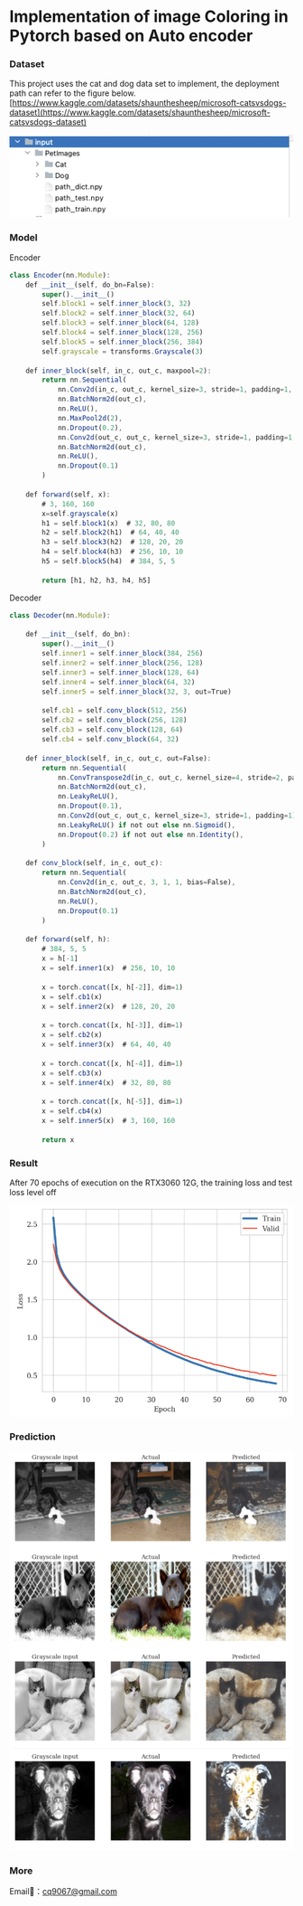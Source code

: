 # Implementation of image Coloring in Pytorch based on Auto encoder

### Dataset

This project uses the cat and dog data set to implement, the deployment path can refer to the figure below.[https://www.kaggle.com/datasets/shaunthesheep/microsoft-catsvsdogs-dataset](https://www.kaggle.com/datasets/shaunthesheep/microsoft-catsvsdogs-dataset)

![Untitled](Implementation%20of%20image%20Coloring%20in%20Pytorch%20based%20%2065450cf1a78742b29966c1c0cef364cc/Untitled.png)

### Model

Encoder

```jsx
class Encoder(nn.Module):
    def __init__(self, do_bn=False):
        super().__init__()
        self.block1 = self.inner_block(3, 32)
        self.block2 = self.inner_block(32, 64)
        self.block3 = self.inner_block(64, 128)
        self.block4 = self.inner_block(128, 256)
        self.block5 = self.inner_block(256, 384)
        self.grayscale = transforms.Grayscale(3)

    def inner_block(self, in_c, out_c, maxpool=2):
        return nn.Sequential(
            nn.Conv2d(in_c, out_c, kernel_size=3, stride=1, padding=1, bias=False),
            nn.BatchNorm2d(out_c),
            nn.ReLU(),
            nn.MaxPool2d(2),
            nn.Dropout(0.2),
            nn.Conv2d(out_c, out_c, kernel_size=3, stride=1, padding=1, bias=False),
            nn.BatchNorm2d(out_c),
            nn.ReLU(),
            nn.Dropout(0.1)
        )

    def forward(self, x):
        # 3, 160, 160
        x=self.grayscale(x)
        h1 = self.block1(x)  # 32, 80, 80
        h2 = self.block2(h1)  # 64, 40, 40
        h3 = self.block3(h2)  # 128, 20, 20
        h4 = self.block4(h3)  # 256, 10, 10
        h5 = self.block5(h4)  # 384, 5, 5

        return [h1, h2, h3, h4, h5]
```

Decoder

```jsx
class Decoder(nn.Module):

    def __init__(self, do_bn):
        super().__init__()
        self.inner1 = self.inner_block(384, 256)
        self.inner2 = self.inner_block(256, 128)
        self.inner3 = self.inner_block(128, 64)
        self.inner4 = self.inner_block(64, 32)
        self.inner5 = self.inner_block(32, 3, out=True)

        self.cb1 = self.conv_block(512, 256)
        self.cb2 = self.conv_block(256, 128)
        self.cb3 = self.conv_block(128, 64)
        self.cb4 = self.conv_block(64, 32)

    def inner_block(self, in_c, out_c, out=False):
        return nn.Sequential(
            nn.ConvTranspose2d(in_c, out_c, kernel_size=4, stride=2, padding=1, bias=False),
            nn.BatchNorm2d(out_c),
            nn.LeakyReLU(),
            nn.Dropout(0.1),
            nn.Conv2d(out_c, out_c, kernel_size=3, stride=1, padding=1),
            nn.LeakyReLU() if not out else nn.Sigmoid(),
            nn.Dropout(0.2) if not out else nn.Identity(),
        )

    def conv_block(self, in_c, out_c):
        return nn.Sequential(
            nn.Conv2d(in_c, out_c, 3, 1, 1, bias=False),
            nn.BatchNorm2d(out_c),
            nn.ReLU(),
            nn.Dropout(0.1)
        )

    def forward(self, h):
        # 384, 5, 5
        x = h[-1]
        x = self.inner1(x)  # 256, 10, 10

        x = torch.concat([x, h[-2]], dim=1)
        x = self.cb1(x)
        x = self.inner2(x)  # 128, 20, 20

        x = torch.concat([x, h[-3]], dim=1)
        x = self.cb2(x)
        x = self.inner3(x)  # 64, 40, 40

        x = torch.concat([x, h[-4]], dim=1)
        x = self.cb3(x)
        x = self.inner4(x)  # 32, 80, 80

        x = torch.concat([x, h[-5]], dim=1)
        x = self.cb4(x)
        x = self.inner5(x)  # 3, 160, 160

        return x
```

### Result

After 70 epochs of execution on the RTX3060 12G, the training loss and test loss level off

![Untitled](Implementation%20of%20image%20Coloring%20in%20Pytorch%20based%20%2065450cf1a78742b29966c1c0cef364cc/Untitled%201.png)

### Prediction

![Untitled](Implementation%20of%20image%20Coloring%20in%20Pytorch%20based%20%2065450cf1a78742b29966c1c0cef364cc/Untitled%202.png)

### More

Email📧：cq9067@gmail.com